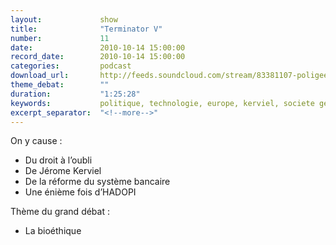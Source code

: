 ```yaml
---
layout:             show
title:              "Terminator V"
number:             11
date:               2010-10-14 15:00:00
record_date:        2010-10-14 15:00:00
categories:         podcast
download_url:       http://feeds.soundcloud.com/stream/83381107-poligeek-11-terminator-v.mp3
theme_debat:        ""
duration:           "1:25:28"
keywords:           politique, technologie, europe, kerviel, societe generale, hadopi, bioethique, biotech, biotechnologie
excerpt_separator:  "<!--more-->"
---
```



On y cause :

- Du droit à l’oubli
- De Jérome Kerviel
- De la réforme du système bancaire
- Une énième fois d’HADOPI

Thème du grand débat :

- La bioéthique
